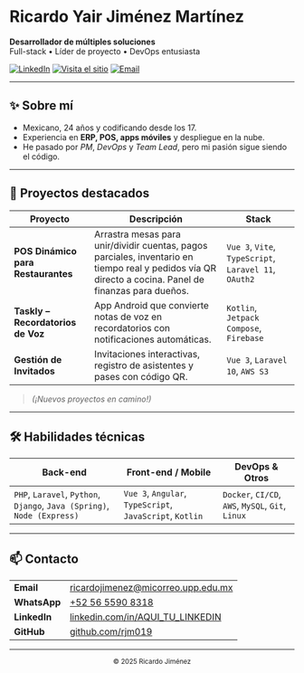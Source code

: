 <!-- README.md -->
# Ricardo Yair Jiménez Martínez

**Desarrollador de múltiples soluciones**  
Full-stack • Líder de proyecto • DevOps entusiasta

[![LinkedIn](https://img.shields.io/badge/LinkedIn-Perfil-0A66C2?logo=linkedin&logoColor=white)]([https://www.linkedin.com/in/AQUI_TU_LINKEDIN](https://www.linkedin.com/in/ricardo-yair-jim%C3%A9nez-mart%C3%ADnez-66424a221?utm_source=share&utm_campaign=share_via&utm_content=profile&utm_medium=ios_app))
[![Visita el sitio](https://img.shields.io/static/v1?label=Visita&message=el%20sitio&color=a855f7&logo=githubpages&logoColor=white)](https://rjm019.github.io)
[![Email](https://img.shields.io/badge/ricardojimenez@micorreo.upp.edu.mx-Env%C3%ADame%20un%20email-EA4335?logo=gmail&logoColor=white)](mailto:ricardojimenez@micorreo.upp.edu.mx)

---

## ✨ Sobre mí
- Mexicano, 24 años y codificando desde los 17.  
- Experiencia en **ERP, POS, apps móviles** y despliegue en la nube.  
- He pasado por *PM*, *DevOps* y *Team Lead*, pero mi pasión sigue siendo el código.

---

## 🚀 Proyectos destacados

| Proyecto | Descripción | Stack |
|---|---|---|
| **POS Dinámico para Restaurantes** | Arrastra mesas para unir/dividir cuentas, pagos parciales, inventario en tiempo real y pedidos vía QR directo a cocina. Panel de finanzas para dueños. | `Vue 3`, `Vite`, `TypeScript`, `Laravel 11`, `OAuth2` |
| **Taskly – Recordatorios de Voz** | App Android que convierte notas de voz en recordatorios con notificaciones automáticas. | `Kotlin`, `Jetpack Compose`, `Firebase` |
| **Gestión de Invitados** | Invitaciones interactivas, registro de asistentes y pases con código QR. | `Vue 3`, `Laravel 10`, `AWS S3` |

> *(¡Nuevos proyectos en camino!)*

---

## 🛠️ Habilidades técnicas

| Back-end | Front-end / Mobile | DevOps & Otros |
|---|---|---|
| `PHP`, `Laravel`, `Python`, `Django`, `Java (Spring)`, `Node (Express)` | `Vue 3`, `Angular`, `TypeScript`, `JavaScript`, `Kotlin` | `Docker`, `CI/CD`, `AWS`, `MySQL`, `Git`, `Linux` |

---

## 📫 Contacto

| | |
|---|---|
| **Email** | ricardojimenez@micorreo.upp.edu.mx |
| **WhatsApp** | [+52 56 5590 8318](https://wa.me/525655908318) |
| **LinkedIn** | [linkedin.com/in/AQUI_TU_LINKEDIN](https://www.linkedin.com/in/AQUI_TU_LINKEDIN) |
| **GitHub** | [github.com/rjm019](https://github.com/rjm019) |

---

<p align="center">
  <sub>© 2025 Ricardo Jiménez</sub>
</p>
